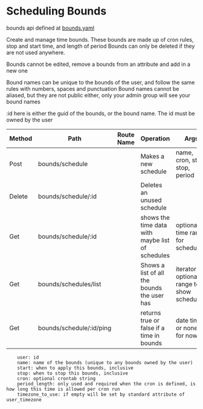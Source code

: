 # Scheduling Bounds

bounds api defined at [bounds.yaml](../../../api-docs/bounds.yaml)

Create and manage time bounds. These bounds are made up of cron rules, stop and start time, and length of period
Bounds can only be deleted if they are not used anywhere.

Bounds cannot be edited, remove a bounds from an attribute and add in a new one

Bound names can be unique to the bounds of the user, and follow the same rules with numbers, spaces and punctuation
Bound names cannot be aliased, but they are not public either, only your admin group will see your bound names

:id here is either the guid of the bounds, or the bound name. The id must be owned by the user



| Method | Path                     | Route Name | Operation                                        | Args                                        |
|--------|--------------------------|------------|--------------------------------------------------|---------------------------------------------|
| Post   | bounds/schedule          |            | Makes a new schedule                             | name, cron, start, stop, period             |
| Delete | bounds/schedule/:id      |            | Deletes an unused schedule                       |                                             |
| Get    | bounds/schedule/:id      |            | shows the time data with maybe list of schedules | optional time range for scheduling          |
| Get    | bounds/schedules/list    |            | Shows a list of all the bounds the user has      | iterator , optional range to show schedules |
| Get    | bounds/schedule/:id/ping |            | returns true or false if a time in bounds        | date time or none for now                   |


        user: id
        name: name of the bounds (unique to any bounds owned by the user)
        start: when to apply this bounds, inclusive
        stop: when to stop this bounds, inclusive
        cron: optional crontab string
        period_length: only used and required when the cron is defined, is how long this time is allowed per cron run
        timezone_to_use: if empty will be set by standard attribute of user_timezone